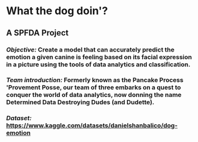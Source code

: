 ﻿# **What the dog doin'?**

## A SPFDA Project
### *Objective:* Create a model that can accurately predict the emotion a given canine is feeling based on its facial expression in a picture using the tools of data analytics and classification.
### *Team introduction:* Formerly known as the Pancake Process 'Provement Posse, our team of three embarks on a quest to conquer the world of data analytics, now donning the name Determined Data Destroying Dudes (and Dudette).

### *Dataset:* https://www.kaggle.com/datasets/danielshanbalico/dog-emotion
